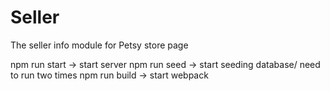 # Seller
The seller info module for Petsy store page

npm run start  -> start server
npm run seed   -> start seeding database/ need to run two times
npm run build  -> start webpack